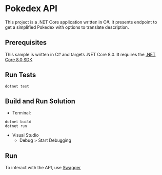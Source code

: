 # Pokedex API

This project is a .NET Core application written in C#. It presents endpoint to get a simplified Pokedex with options to translate description.
## Prerequisites

This sample is written in C# and targets .NET Core 8.0. It requires the [.NET Core 8.0 SDK](https://dotnet.microsoft.com/en-us/download).
## Run Tests
```console
dotnet test
```

## Build and Run Solution

- Terminal:
```console
dotnet build
dotnet run
```
- Visual Studio
    - Debug > Start Debugging  
## Run
To interact with the API, use [Swagger](http://localhost:5000/swagger)